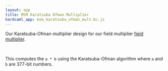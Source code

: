 ```yaml
---
layout: app
title: MSM Karatsuba Ofman Multiplier
hardcaml_app: msm_karatsuba_ofman_mult.bc.js
---
```


Our Karatsuba-Ofman multiplier design for our field multiplier
[field multiplier](../../msm-field-multiplication.html).

<br />

This computes the `a * b` using the Karatsuba-Ofman algorithm where `a` and `b`
are 377-bit numbers.
